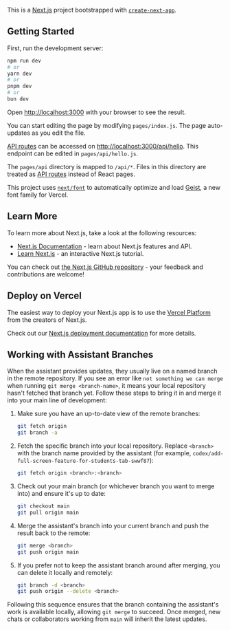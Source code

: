 This is a [Next.js](https://nextjs.org) project bootstrapped with [`create-next-app`](https://nextjs.org/docs/pages/api-reference/create-next-app).

## Getting Started

First, run the development server:

```bash
npm run dev
# or
yarn dev
# or
pnpm dev
# or
bun dev
```

Open [http://localhost:3000](http://localhost:3000) with your browser to see the result.

You can start editing the page by modifying `pages/index.js`. The page auto-updates as you edit the file.

[API routes](https://nextjs.org/docs/pages/building-your-application/routing/api-routes) can be accessed on [http://localhost:3000/api/hello](http://localhost:3000/api/hello). This endpoint can be edited in `pages/api/hello.js`.

The `pages/api` directory is mapped to `/api/*`. Files in this directory are treated as [API routes](https://nextjs.org/docs/pages/building-your-application/routing/api-routes) instead of React pages.

This project uses [`next/font`](https://nextjs.org/docs/pages/building-your-application/optimizing/fonts) to automatically optimize and load [Geist](https://vercel.com/font), a new font family for Vercel.

## Learn More

To learn more about Next.js, take a look at the following resources:

- [Next.js Documentation](https://nextjs.org/docs) - learn about Next.js features and API.
- [Learn Next.js](https://nextjs.org/learn-pages-router) - an interactive Next.js tutorial.

You can check out [the Next.js GitHub repository](https://github.com/vercel/next.js) - your feedback and contributions are welcome!

## Deploy on Vercel

The easiest way to deploy your Next.js app is to use the [Vercel Platform](https://vercel.com/new?utm_medium=default-template&filter=next.js&utm_source=create-next-app&utm_campaign=create-next-app-readme) from the creators of Next.js.

Check out our [Next.js deployment documentation](https://nextjs.org/docs/pages/building-your-application/deploying) for more details.


## Working with Assistant Branches

When the assistant provides updates, they usually live on a named branch in the remote repository. If you see an error like `not something we can merge` when running `git merge <branch-name>`, it means your local repository hasn't fetched that branch yet. Follow these steps to bring it in and merge it into your main line of development:

1. Make sure you have an up-to-date view of the remote branches:

   ```bash
   git fetch origin
   git branch -a
   ```

2. Fetch the specific branch into your local repository. Replace `<branch>` with the branch name provided by the assistant (for example, `codex/add-full-screen-feature-for-students-tab-swwf87`):

   ```bash
   git fetch origin <branch>:<branch>
   ```

3. Check out your main branch (or whichever branch you want to merge into) and ensure it's up to date:

   ```bash
   git checkout main
   git pull origin main
   ```

4. Merge the assistant's branch into your current branch and push the result back to the remote:

   ```bash
   git merge <branch>
   git push origin main
   ```

5. If you prefer not to keep the assistant branch around after merging, you can delete it locally and remotely:

   ```bash
   git branch -d <branch>
   git push origin --delete <branch>
   ```

Following this sequence ensures that the branch containing the assistant's work is available locally, allowing `git merge` to succeed. Once merged, new chats or collaborators working from `main` will inherit the latest updates.

